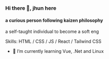### Hi there 👋, jhun here
#### a curious person following kaizen philosophy
a self-taught individual to become a soft eng

Skills:  HTML / CSS / JS / React / Tailwind CSS

- 🌱 I’m currently learning Vue, .Net and Linux
